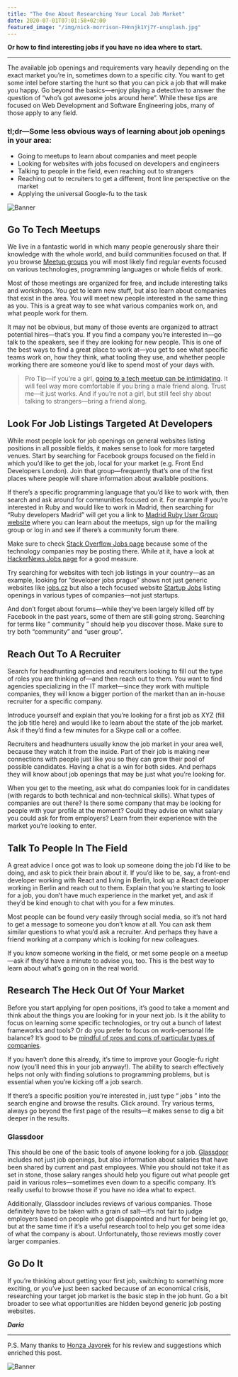 ```yaml
---
title: "The One About Researching Your Local Job Market"
date: 2020-07-01T07:01:58+02:00
featured_image: "/img/nick-morrison-FHnnjk1Yj7Y-unsplash.jpg"
---
```


**Or how to find interesting jobs if you have no idea where to start.**

---

The available job openings and requirements vary heavily depending on the exact market you’re in, sometimes down to a specific city. You want to get some intel before starting the hunt so that you can pick a job that will make you happy. Go beyond the basics—enjoy playing a detective to answer the question of “who’s got awesome jobs around here”. While these tips are focused on Web Development and Software Engineering jobs, many of those apply to any field.


### tl;dr—Some less obvious ways of learning about job openings in your area:
- Going to meetups to learn about companies and meet people
- Looking for websites with jobs focused on developers and engineers
- Talking to people in the field, even reaching out to strangers
- Reaching out to recruiters to get a different, front line perspective on the market
- Applying the universal Google-fu to the task

![Banner](/img/nick-morrison-FHnnjk1Yj7Y-unsplash.jpg)


## Go To Tech Meetups

We live in a fantastic world in which many people generously share their knowledge with the whole world, and build communities focused on that. If you browse [Meetup groups](https://www.meetup.com/) you will most likely find regular events focused on various technologies, programming languages or whole fields of work.

Most of those meetings are organized for free, and include interesting talks and workshops. You get to learn new stuff, but also learn about companies that exist in the area. You will meet new people interested in the same thing as you. This is a great way to see what various companies work on, and what people work for them.

It may not be obvious, but many of those events are organized to attract potential hires—that’s you. If you find a company you’re interested in—go talk to the speakers, see if they are looking for new people. This is one of the best ways to find a great place to work at—you get to see what specific teams work on, how they think, what tooling they use, and whether people working there are someone you’d like to spend most of your days with.

> Pro Tip—if you’re a girl, [going to a tech meetup can be intimidating](https://medium.com/newco/what-its-like-to-be-a-woman-at-a-tech-conference-8a1a299ac82b). It will feel way more comfortable if you bring a male friend along. Trust me—it just works. And if you’re not a girl, but still feel shy about talking to strangers—bring a friend along.

## Look For Job Listings Targeted At Developers

While most people look for job openings on general websites listing positions in all possible fields, it makes sense to look for more targeted venues. Start by searching for Facebook groups focused on the field in which you’d like to get the job, local for your market (e.g. Front End Developers London). Join that group—frequently that’s one of the first places where people will share information about available positions.

If there’s a specific programming language that you’d like to work with, then search and ask around for communities focused on it. For example if you’re interested in Ruby and would like to work in Madrid, then searching for “Ruby developers Madrid” will get you a link to [Madrid Ruby User Group website](https://www.madridrb.com/?locale=en) where you can learn about the meetups, sign up for the mailing group or log in and see if there’s a community forum there.

Make sure to check [Stack Overflow Jobs page](https://stackoverflow.com/jobs) because some of the technology companies may be posting there. While at it, have a look at [HackerNews Jobs page](https://news.ycombinator.com/jobs) for a good measure.

Try searching for websites with tech job listings in your country—as an example, looking for “developer jobs prague” shows not just generic websites like [jobs.cz](https://www.jobs.cz/en/) but also a tech focused website [Startup Jobs](https://www.startupjobs.cz/en/jobs) listing openings in various types of companies—not just startups.

And don’t forget about forums—while they’ve been largely killed off by Facebook in the past years, some of them are still going strong. Searching for terms like “<technology> community <city>” should help you discover those. Make sure to try both “community” and “user group”.

## Reach Out To A Recruiter

Search for headhunting agencies and recruiters looking to fill out the type of roles you are thinking of—and then reach out to them. You want to find agencies specializing in the IT market—since they work with multiple companies, they will know a bigger portion of the market than an in-house recruiter for a specific company.

Introduce yourself and explain that you’re looking for a first job as XYZ (fill the job title here) and would like to learn about the state of the job market. Ask if they’d find a few minutes for a Skype call or a coffee.

Recruiters and headhunters usually know the job market in your area well, because they watch it from the inside. Part of their job is making new connections with people just like you so they can grow their pool of possible candidates. Having a chat is a win for both sides. And perhaps they will know about job openings that may be just what you’re looking for.

When you get to the meeting, ask what do companies look for in candidates (with regards to both technical and non-technical skills). What types of companies are out there? Is there some company that may be looking for people with your profile at the moment? Could they advise on what salary you could ask for from employers? Learn from their experience with the market you’re looking to enter.

## Talk To People In The Field

A great advice I once got was to look up someone doing the job I’d like to be doing, and ask to pick their brain about it. If you’d like to be, say, a front-end developer working with React and living in Berlin, look up a React developer working in Berlin and reach out to them. Explain that you’re starting to look for a job, you don’t have much experience in the market yet, and ask if they’d be kind enough to chat with you for a few minutes.

Most people can be found very easily through social media, so it’s not hard to get a message to someone you don’t know at all. You can ask them similar questions to what you’d ask a recruiter. And perhaps they have a friend working at a company which is looking for new colleagues.

If you know someone working in the field, or met some people on a meetup—ask if they’d have a minute to advise you, too. This is the best way to learn about what’s going on in the real world.

## Research The Heck Out Of Your Market

Before you start applying for open positions, it’s good to take a moment and think about the things you are looking for in your next job. Is it the ability to focus on learning some specific technologies, or try out a bunch of latest frameworks and tools? Or do you prefer to focus on work–personal life balance? It’s good to be [mindful of pros and cons of particular types of companies](https://almad.blog/notes/2020/on-four-types-of-dev-companies/).

If you haven’t done this already, it’s time to improve your Google-fu right now (you’ll need this in your job anyway!). The ability to search effectively helps not only with finding solutions to programming problems, but is essential when you’re kicking off a job search.

If there’s a specific position you’re interested in, just type “<position> jobs <city>” into the search engine and browse the results. Click around. Try various terms, always go beyond the first page of the results—it makes sense to dig a bit deeper in the results.

### Glassdoor

This should be one of the basic tools of anyone looking for a job. [Glassdoor](https://www.glassdoor.com/) includes not just job openings, but also information about salaries that have been shared by current and past employees. While you should not take it as set in stone, those salary ranges should help you figure out what people get paid in various roles—sometimes even down to a specific company. It’s really useful to browse those if you have no idea what to expect.

Additionally, Glassdoor includes reviews of various companies. Those definitely have to be taken with a grain of salt—it’s not fair to judge employers based on people who got disappointed and hurt for being let go, but at the same time if it’s a useful research tool to help you get some idea of what the company is about. Unfortunately, those reviews mostly cover larger companies.

## Go Do It

If you’re thinking about getting your first job, switching to something more exciting, or you’ve just been sacked because of an economical crisis, researching your target job market is the basic step in the job hunt. Go a bit broader to see what opportunities are hidden beyond generic job posting websites.

_**Daria**_

---

P.S. Many thanks to [Honza Javorek](https://honzajavorek.cz/) for his review and suggestions which enriched this post.

![Banner](/images/dg-tcp.png)
